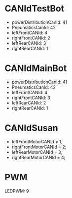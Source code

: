 # CANIdTestBot
- powerDistributionCanId: 41
- PneumaticsCanId: 42
- leftFrontCANId: 4
- rightFrontCANId: 2
- leftRearCANId:  3
- rightRearCANId:  1

# CANIdMainBot
- powerDistributionCanId: 41
- PneumaticsCanId: 42
- leftFrontCANId:  4
- rightFrontCANId:  3
- leftRearCANId:  2
- rightRearCANId:  1

# CANIdSusan
- leftFrontMotorCANId = 1;
- rightFrontMotorCANId = 2;
- leftRearMotorCANId = 3;
- rightRearMotorCANId = 4;

# PWM
LEDPWM: 9